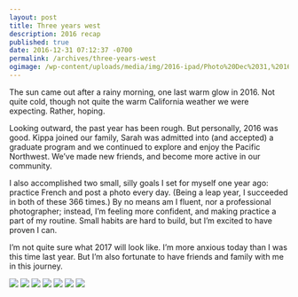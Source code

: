 ```yaml
---
layout: post
title: Three years west
description: 2016 recap
published: true
date: 2016-12-31 07:12:37 -0700
permalink: /archives/three-years-west
ogimage: /wp-content/uploads/media/img/2016-ipad/Photo%20Dec%2031,%2016%2046%2048.jpeg
---
```

The sun came out after a rainy morning, one last warm glow in 2016. Not quite cold, though not quite the warm California weather we were expecting. Rather, hoping.&nbsp;

Looking outward, the past year has been rough. But personally, 2016 was good. Kippa joined our family, Sarah was admitted into (and accepted) a graduate program and we continued to explore and enjoy the Pacific Northwest. We’ve made new friends, and become more active in our community.&nbsp;

I also accomplished two small, silly goals I set for myself one year ago: practice French and post a photo every day. (Being a leap year, I succeeded in both of these 366 times.) By no means am I fluent, nor a professional photographer; instead, I’m feeling more confident, and making practice a part of my routine. Small habits are hard to build, but I’m excited to have proven I can.&nbsp;

I’m not quite sure what 2017 will look like. I’m more anxious today than I was this time last year. But I’m also fortunate to have friends and family with me in this journey.&nbsp;

![][1]
![][2]
![][3]
![][4]
![][5]
![][6]
![][7]

 [1]: /wp-content/uploads/media/img/2016-ipad/Photo%20Dec%2031,%2016%2046%2021.jpeg
 [2]: /wp-content/uploads/media/img/2016-ipad/Photo%20Dec%2031,%2016%2046%2030.jpeg
 [3]: /wp-content/uploads/media/img/2016-ipad/Photo%20Dec%2031,%2016%2046%2038.jpeg
 [4]: /wp-content/uploads/media/img/2016-ipad/Photo%20Dec%2031,%2016%2046%2048.jpeg
 [5]: /wp-content/uploads/media/img/2016-ipad/Photo%20Dec%2031,%2016%2046%2055.jpeg
 [6]: /wp-content/uploads/media/img/2016-ipad/Photo%20Dec%2031,%2016%2047%2002.jpeg
 [7]: /wp-content/uploads/media/img/2016-ipad/Photo%20Dec%2031,%2016%2047%2007.jpeg
